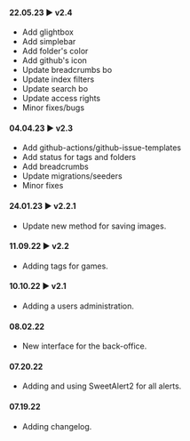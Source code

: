 #### **22.05.23 ► v2.4**
- Add glightbox
- Add simplebar
- Add folder's color
- Add github's icon
- Update breadcrumbs bo
- Update index filters
- Update search bo
- Update access rights
- Minor fixes/bugs

#### **04.04.23 ► v2.3**
- Add github-actions/github-issue-templates
- Add status for tags and folders
- Add breadcrumbs
- Update migrations/seeders
- Minor fixes

#### **24.01.23 ► v2.2.1**
- Update new method for saving images.

#### **11.09.22 ► v2.2**
- Adding tags for games.

#### **10.10.22 ► v2.1**
- Adding a users administration.

#### **08.02.22**
- New interface for the back-office.

#### **07.20.22**
- Adding and using SweetAlert2 for all alerts.

#### **07.19.22**
- Adding changelog.

